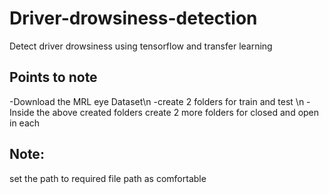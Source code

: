# Driver-drowsiness-detection
Detect driver drowsiness using tensorflow and transfer learning

## Points to note
-Download the MRL eye Dataset\n
-create 2 folders for train and test \n
-Inside the above created folders create 2 more folders for closed and open in each

## Note: 
set the path to required file path as comfortable
